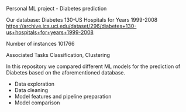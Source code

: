 Personal ML project - Diabetes prediction

Our database: Diabetes 130-US Hospitals for Years 1999-2008 https://archive.ics.uci.edu/dataset/296/diabetes+130-us+hospitals+for+years+1999-2008

Number of instances
101766

Associated Tasks
Classification, Clustering

In this repository we compared different ML models for the prediction of Diabetes based on the aforementioned database. 
- Data exploration
- Data cleaning
- Model features and pipeline preparation
- Model comparison 
